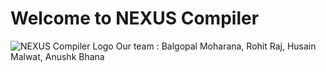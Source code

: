 # Welcome to NEXUS Compiler

![NEXUS Compiler Logo](assets/images/nexus_logo.png)
Our team : Balgopal Moharana,  Rohit Raj,  Husain Malwat,  Anushk Bhana 
